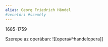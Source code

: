 ```yaml
---
alias: Georg Friedrich Händel
#zenetöri #személy
---
```

1685-1759

Szerepe az operában: 
![[opera#^handelopera]]


